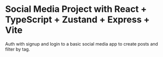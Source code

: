 # Social Media Project with React + TypeScript + Zustand + Express + Vite 

Auth with signup and login to a basic social media app to create posts and filter by tag. 

